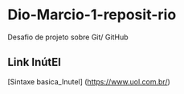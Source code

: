 # Dio-Marcio-1-reposit-rio
Desafio de projeto sobre Git/ GitHub
## Link InútEl
[Sintaxe basica_Inutel] (https://www.uol.com.br/)
